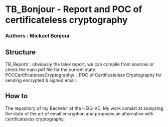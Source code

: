 # TB_Bonjour - Report and POC of certificateless cryptography
### Authors : Mickael Bonjour
## Structure
TB_Report/ : obviously the latex report, we can compile from sources or check the main.pdf file for the current state.
POCCertificatelessCryptography/ _ POC of Certificateless Cryptography for sending encrypted & signed email.
## How to
The repository of my Bachelor at the HEIG-VD. 
My work consist at analyzing the state of the art of email encryption and proposes an alternative with certificateless cryptography.
